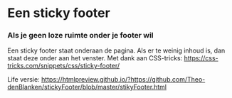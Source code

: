 # Een sticky footer
### Als je geen loze ruimte onder je footer wil

Een sticky footer staat onderaan de pagina. 
Als er te weinig inhoud is, dan staat deze onder aan het venster.
Met dank aan CSS-tricks: https://css-tricks.com/snippets/css/sticky-footer/

Life versie: https://htmlpreview.github.io/?https://github.com/Theo-denBlanken/stickyFooter/blob/master/stikyFooter.html
